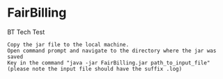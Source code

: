 # FairBilling
BT Tech Test

    Copy the jar file to the local machine.
    Open command prompt and navigate to the directory where the jar was saved
    Key in the command "java -jar FairBilling.jar path_to_input_file" (please note the input file should have the suffix .log)

